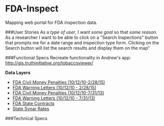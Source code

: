 # FDA-Inspect
Mapping web portal for FDA inspection data.

###User Stories
As a *type of user*, I want *some goal* so that *some reason*.  
As a researcher I want to be able to click on a "Search Inspections" button that prompts me for a date range and inspection type form. Clicking on the Search button will list the search results and display them on the map"

###Functional Specs 
Recreate functionality in Andrew's app: http://gis.truthinitiative.org/tobaccoviewer/

**Data Layers**  
* [FDA Civil Money Penalties (10/12/10-2/28/15)](http://gis.truthinitiative.org/arcgis/rest/services/FDA/FDA_Civil_Money_Penalties_Complete/MapServer/0)
* [FDA Warning Letters (10/12/10 - 2/28/15)](http://gis.truthinitiative.org/arcgis/rest/services/FDA/FDA_Warning_Letters_Complete/MapServer/0)
* [FDA Civil Money Penalties (10/12/10-7/31/13)](http://gis.truthinitiative.org/arcgis/rest/services/FDA/FDA_Civil_Money_Penalties/MapServer/0)
* [FDA Warning Letters (10/12/10 - 7/31/13)](http://gis.truthinitiative.org/arcgis/rest/services/FDA/FDA_Warning_Letters_Complete/MapServer/0)
* [FDA State Contracts](http://gis.truthinitiative.org/arcgis/rest/services/FDA/FDA_State_Contracts/MapServer)
* [State Synar Rates](http://gis.truthinitiative.org/arcgis/rest/services/FDA/State_Synar_Rates/MapServer)

###Technical Specs

